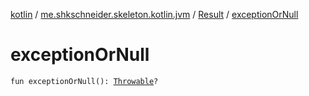 [kotlin](../../index.md) / [me.shkschneider.skeleton.kotlin.jvm](../index.md) / [Result](index.md) / [exceptionOrNull](./exception-or-null.md)

# exceptionOrNull

`fun exceptionOrNull(): `[`Throwable`](https://kotlinlang.org/api/latest/jvm/stdlib/kotlin/-throwable/index.html)`?`